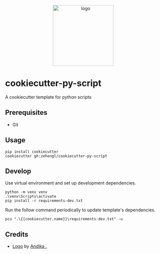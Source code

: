 <div align="center">
    <img src="https://cdn4.iconfinder.com/data/icons/cookie-flat-color-2/512/1-512.png" alt="logo" height="196">
</div>

# cookiecutter-py-script

A cookiecutter template for python scripts

## Prerequisites

- Git

## Usage

    pip install cookiecutter
    cookiecutter gh:zehengl/cookiecutter-py-script

## Develop

Use virtual environment and set up development dependencies.

    python -m venv venv
    .\venv\Scripts\activate
    pip install -r requirements-dev.txt

Run the follow command periodically to update template's dependencies.

    pcu ".\{{cookiecutter.name}}\requirements-dev.txt" -u

## Credits

- [Logo][1] by [Andika .][2]

[1]: https://www.iconfinder.com/icons/5241573/bakery_christmas_cookie_cupcake_pastry_winter_icon
[2]: https://www.iconfinder.com/Sinkandika
